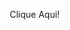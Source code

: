 <!DOCTYPE html>
<html lang="pt-br">
<head>
    <meta charset="UTF-8">
    <meta name="viewport" content="width=device-width, initial-scale=1.0">
    <title>Jarbas e Samara</title>
    <style>
       * {
  margin: 0;
  padding: 0;
  box-sizing: border-box;
}

body {
  height: 100vh;
  width: 100%;
  display: flex;
  justify-content: center;
  align-items: center;
  font-family: sans-serif;
  background-color: #3B4049;
}

.wrapper {
  height: 200px;
  width: 300px;
  background-color: pink;
  position: relative;
  display: flex;
  justify-content: center;
  z-index: 0;
  cursor: pointer;
}

.lid {
  position: absolute;
  height: 100%;
  width: 100%;
  top: 0;
  left: 0;
  border-right: 150px solid transparent;
  border-bottom: 100px solid transparent;
  border-left: 150px solid transparent;
  transform-origin: top;
  transition: transform 0.25s linear;
}

/* Lid when closed */
.lid.one {
  border-top: 100px solid pink;
  transform: rotateX(0deg);
  z-index: 3;
  transition-delay: 0.75s;
}

/* Lid when opened */
.lid.two {
  border-top: 100px solid pink;
  transform: rotateX(90deg);
  z-index: 1;
  transition-delay: 0.5s;
}

.envelope {
  position: absolute;
  height: 100%;
  width: 100%;
  top: 0;
  left: 0;
  border-top: 100px solid transparent;
  border-right: 150px solid rgb(247, 198, 236);
  border-bottom: 100px solid rgb(247, 198, 236);
  border-left: 150px solid #f5b9e8;
  z-index: 3;
}

.letter {
  position: absolute;
  top: 0;
  width: 80%;
  height: 80%;
  background-color: white;
  border-radius: 15px;
  z-index: 2;
  transition: 0.5s;
}

.letter p {
  text-align: center;
  font-size: 30px;
  margin-top: 30px;
  color: #3B4049;
}

.wrapper:hover .lid.one {
    transform: rotateX(90deg);
    transition-delay: 0s;
}

.wrapper:hover .lid.two {
    transform: rotateX(180deg);
    transition-delay: 0.25s;
}

.wrapper:hover .letter {
  transform: translateY(-50px);
  transition-delay: 0.5s;
}
    </style>
    <script>
        function showImage() {
            window.location.href = 'https://i.ibb.co/mShYqBz/Whats-App-Image-2024-09-24-at-09-57-12.jpg'; // Atualiza a página para mostrar a imagem
        }
    </script>
</head>
<body>
    <div class="wrapper" onclick="showImage()">
        <div class="lid one"></div>
        <div class="lid two"></div>
        <div class="envelope"></div>
        <div class="letter">
            <p>Clique Aqui!</p>
        </div>
    </div>
</body>
</html>
